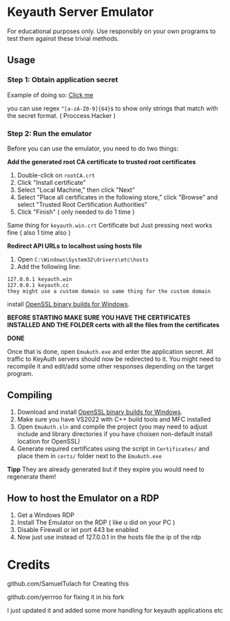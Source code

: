 # Keyauth Server Emulator
For educational purposes only. Use responsibly on your own programs to test them against these trivial methods.

## Usage
### Step 1: Obtain application secret
Example of doing so: [Click me](https://player.vimeo.com/video/1006943145?) 

you can use regex `^[a-zA-Z0-9]{64}$` to show only strings that match with the secret format. ( Proccess Hacker )

### Step 2: Run the emulator
Before you can use the emulator, you need to do two things:

**Add the generated root CA certificate to trusted root certificates**
1. Double-click on `rootCA.crt`
2. Click "Install certificate"
3. Select "Local Machine," then click "Next"
4. Select "Place all certificates in the following store," click "Browse" and select "Trusted Root Certification Authorities"
5. Click "Finish" ( only needed to do 1 time )

Same thing for `keyauth.win.crt` Certificate but Just pressing next works fine ( also 1 time also )

**Redirect API URLs to localhost using hosts file**
1. Open `C:\Windows\System32\drivers\etc\hosts`
2. Add the following line:
```
127.0.0.1 keyauth.win
127.0.0.1 keyauth.cc
they might use a custom domain so same thing for the custom domain
```

install [OpenSSL binary builds for Windows](https://kb.firedaemon.com/support/solutions/articles/4000121705#Download-OpenSSL).

**BEFORE STARTING MAKE SURE YOU HAVE THE CERTIFICATES INSTALLED AND THE FOLDER certs with all the files from the certificates**


**DONE**

Once that is done, open `EmuAuth.exe` and enter the application secret. All traffic to KeyAuth servers should now be redirected to it. You might need to recompile it and edit/add some other responses depending on the target program.

## Compiling
1. Download and install [OpenSSL binary builds for Windows](https://kb.firedaemon.com/support/solutions/articles/4000121705#Download-OpenSSL).
2. Make sure you have VS2022 with C++ build tools and MFC installed
3. Open `EmuAuth.sln` and compile the project (you may need to adjust include and library directories if you have choisen non-default install location for OpenSSL)
4. Generate required certificates using the script in `Certificates/` and place them in `certs/` folder next to the `EmuAuth.exe`

**Tipp** They are already generated but if they expire you would need to regenerate them!

## How to host the Emulator on a RDP

1. Get a Windows RDP
2. Install The Emulator on the RDP ( like u did on your PC )
3. Disable Firewall or let port 443 be enabled
4. Now just use instead of 127.0.0.1 in the hosts file the ip of the rdp

# Credits
github.com/SamuelTulach for Creating this

github.com/yerrroo for fixing it in his fork

I just updated it and added some more handling for keyauth applications etc
